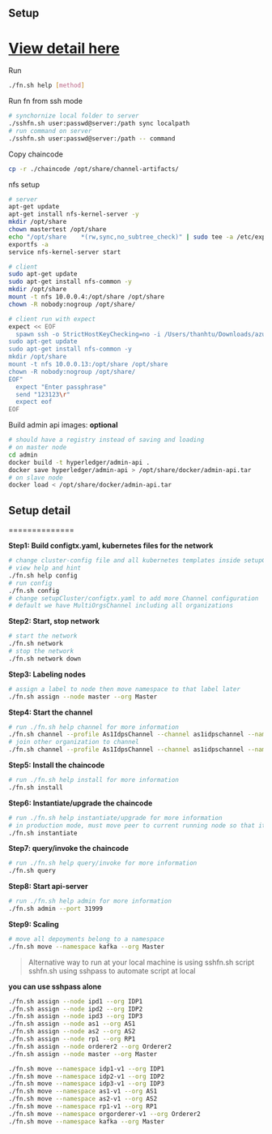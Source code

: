 ## Setup 
[View detail here](#setup-detail)  
==============

Run  
```sh
./fn.sh help [method]
```

Run fn from ssh mode  
```sh
# synchornize local folder to server
./sshfn.sh user:passwd@server:/path sync localpath
# run command on server
./sshfn.sh user:passwd@server:/path -- command
```

Copy chaincode  
```sh
cp -r ./chaincode /opt/share/channel-artifacts/
```

nfs setup  
```sh
# server
apt-get update
apt-get install nfs-kernel-server -y
mkdir /opt/share
chown mastertest /opt/share
echo "/opt/share    *(rw,sync,no_subtree_check)" | sudo tee -a /etc/exports
exportfs -a
service nfs-kernel-server start

# client
sudo apt-get update
sudo apt-get install nfs-common -y
mkdir /opt/share
mount -t nfs 10.0.0.4:/opt/share /opt/share
chown -R nobody:nogroup /opt/share/

# client run with expect
expect << EOF
  spawn ssh -o StrictHostKeyChecking=no -i /Users/thanhtu/Downloads/azure_cert_node -t nodeu2@52.230.2.130 "sudo su <<\EOF
sudo apt-get update
sudo apt-get install nfs-common -y
mkdir /opt/share
mount -t nfs 10.0.0.13:/opt/share /opt/share
chown -R nobody:nogroup /opt/share/
EOF"
  expect "Enter passphrase"
  send "123123\r"
  expect eof
EOF
```

Build admin api images: **optional**  
```sh
# should have a registry instead of saving and loading
# on master node
cd admin
docker build -t hyperledger/admin-api .
docker save hyperledger/admin-api > /opt/share/docker/admin-api.tar
# on slave node
docker load < /opt/share/docker/admin-api.tar
```

## Setup detail
==============

**Step1: Build configtx.yaml, kubernetes files for the network**  
```sh
# change cluster-config file and all kubernetes templates inside setupCluster/templates folder
# view help and hint
./fn.sh help config
# run config
./fn.sh config
# change setupCluster/configtx.yaml to add more Channel configuration 
# default we have MultiOrgsChannel including all organizations
```

**Step2: Start, stop network**  
```sh
# start the network
./fn.sh network
# stop the network
./fn.sh network down
```

**Step3: Labeling nodes**  
```sh
# assign a label to node then move namespace to that label later
./fn.sh assign --node master --org Master
```

**Step4: Start the channel**  
```sh
# run ./fn.sh help channel for more information
./fn.sh channel --profile As1IdpsChannel --channel as1idpschannel --namespace as1-v1
# join other organization to channel
./fn.sh channel --profile As1IdpsChannel --channel as1idpschannel --namespace idp2-v1 --mode=join
```

**Step5: Install the chaincode**  
```sh
# run ./fn.sh help install for more information
./fn.sh install
```

**Step6: Instantiate/upgrade the chaincode**  
```sh
# run ./fn.sh help instantiate/upgrade for more information
# in production mode, must move peer to current running node so that it can find chaincode image, or save image to share folder
./fn.sh instantiate
```

**Step7: query/invoke the chaincode**  
```sh
# run ./fn.sh help query/invoke for more information
./fn.sh query
```

**Step8: Start api-server**  
```sh
# run ./fn.sh help admin for more information
./fn.sh admin --port 31999
```

**Step9: Scaling**  
```sh
# move all depoyments belong to a namespace
./fn.sh move --namespace kafka --org Master
```


> Alternative way to run at your local machine is using sshfn.sh script
> sshfn.sh using sshpass to automate script at local

**you can use sshpass alone**
```sh
./fn.sh assign --node ipd1 --org IDP1
./fn.sh assign --node ipd2 --org IDP2
./fn.sh assign --node ipd3 --org IDP3
./fn.sh assign --node as1 --org AS1
./fn.sh assign --node as2 --org AS2
./fn.sh assign --node rp1 --org RP1
./fn.sh assign --node orderer2 --org Orderer2
./fn.sh assign --node master --org Master

./fn.sh move --namespace idp1-v1 --org IDP1
./fn.sh move --namespace idp2-v1 --org IDP2
./fn.sh move --namespace idp3-v1 --org IDP3
./fn.sh move --namespace as1-v1 --org AS1
./fn.sh move --namespace as2-v1 --org AS2
./fn.sh move --namespace rp1-v1 --org RP1
./fn.sh move --namespace orgorderer-v1 --org Orderer2
./fn.sh move --namespace kafka --org Master
```

